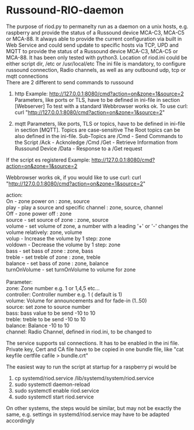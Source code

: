 # Russound-RIO-daemon
The purpose of riod.py to permanelty run as a daemon on a unix hosts, e.g. raspberry and provide the status of a Russound device MCA-C3, MCA-C5 or MCA-88.
It always able to provide the current configuration via built in Web Service and could send update to specific hosts via TCP, UPD and MQTT to provide the status of a Russound device MCA-C3, MCA-C5 or MCA-88.
It has been only tested with python3. Location of riod.ini could be either script dir, /etc or /usr/local/etc
The ini file is mandatory, to configure russound connection, Radio channels, as well as any outbound udp, tcp or mqtt connections
<br>
There are 2 different to send commands to russound

1. http
Example: http://127.0.0.1:8080/cmd?action=on&zone=1&source=2
Parameters, like ports or TLS, have to be defined in ini-file in section [Webserver] 
To test with a standard Webbrowser works ok. To use curl: curl "http://127.0.0.1:8080/cmd?action=on&zone=1&source=2"

2. mqtt 
Parameters, like ports, TLS or topics, have to be defined in ini-file in section [MQTT]. Topics are case-sensitive
The Root topics can be also defined in the ini-file. Sub-Topics are
/Cmd - Send Commands to the Script
/Ack - Acknoledge /Cmd
/Get - Retrieve Information from Russound Device
/Data - Response to a /Get request 


If the script es registered  Example: http://127.0.0.1:8080/cmd?action=on&zone=1&source=2

Webbrowser works ok, if you would like to use curl: curl "http://127.0.0.1:8080/cmd?action=on&zone=1&source=2"

action:<br>
	On - zone power on : zone, source<br>
	play - play a source and specific channel : zone, source, channel<br>
	Off - zone power off : zone<br>
	source - set source of zone : zone, source<br>
	volume - set volume of zone, a number with a leading '+' or '-' changes the volume relatively: zone, volume<br>
	volup - Increase the volume by 1 step: zone<br>
	voldown - Decrease the volume by 1  step: zone<br>
	bass - set bass of zone : zone, bass<br>
	treble - set treble of zone : zone, treble<br>
	balance - set bass of zone : zone, balance<br>
	turnOnVolume - set turnOnVolume to volume for zone<br>
<br>
Parameter:<br>
zone: Zone number e.g. 1 or 1,4,5 etc...<br>
controller: Controller number e.g. 1 ( default is 1)<br>
volume: Volume for announcements and for fade-in (1..50)<br>
source: set zone to source number<br>
bass: bass value to be send -10 to 10<br>
treble: treble to be send -10 to 10<br>
balance: Balance -10 to 10<br>
channel: Radio Channel, defined in riod.ini, to be changed to

The service supports ssl connections. It has to be enabled in the ini file. Private key, Cert and CA file have to be copied in one bundle file, like "cat keyfile certfile cafile > bundle.crt"

The easiest way to run the script at startup for a raspberry pi would be 
1. cp systemd/riod.service /lib/systemd/system/riod.service
2. sudo systemctl daemon-reload
3. sudo systemctl enable riod.service
4. sudo systemctl start riod.service

On other systems, the steps would be similar, but may not be exactly the same, e.g. settings in systemd/riod.service may have to be adapted accordingly
